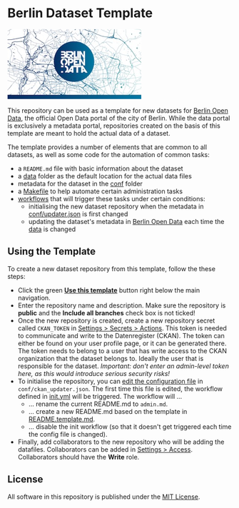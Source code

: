 # Berlin Dataset Template

![Berlin-Open-Data-Logo vor stilisierter Landkarte von Berlin](images/twitter_card_fallback_small.jpg)


This repository can be used as a template for new datasets for [Berlin Open Data](https://daten.berlin.de "The official Open Data portal of Berlin"), the official Open Data portal of the city of Berlin.
While the data portal is exclusively a metadata portal, repositories created on the basis of this template are meant to hold the actual data of a dataset.

The template provides a number of elements that are common to all datasets, as well as some code for the automation of common tasks:

- a `README.md` file with basic information about the dataset
- a [data](data) folder as the default location for the actual data files
- metadata for the dataset in the [conf](conf) folder
- a [Makefile](Makefile) to help automate certain administration tasks
- [workflows](.github) that will trigger these tasks under certain conditions:
  - initialising the new dataset repository when the metadata in [conf/updater.json](conf/updater.json) is first changed
  - updating the dataset's metadata in [Berlin Open Data](https://daten.berlin.de "The official Open Data portal of Berlin") each time the [data](data) is changed

## Using the Template

To create a new dataset repository from this template, follow the these steps:

- Click the green  <a href="../../generate">**Use this template**</a> button right below the main navigation.
- Enter the repository name and description. Make sure the repository is **public** and the  **Include all branches** check box is not ticked!
- Once the new repository is created, create a new repository secret called `CKAN_TOKEN` in <a href="../../settings/secrets/actions">Settings > Secrets > Actions</a>.
This token is needed to communicate and write to the Datenregister (CKAN).
The token can either be found on your user profile page, or it can be generated there.
The token needs to belong to a user that has write access to the CKAN organization that the dataset belongs to.
Ideally the user that is responsible for the dataset.
_Important: don't enter an admin-level token here, as this would introduce serious security risks!_
- To initialise the repository, you can <a href="../../edit/master/conf/ckan_updater.json">edit the configuration file</a> in `conf/ckan_updater.json`.
The first time this file is edited, the workflow defined in [init.yml](.github/workflows/init.yml) will be triggered.
The workflow will …
  - … rename the current README.md to `admin.md`.
  - … create a new README.md based on the template in [README.template.md](README.template.md).
  - … disable the init workflow (so that it doesn't get triggered each time the config file is changed).
- Finally, add collaborators to the new repository who will be adding the datafiles.
Collaborators can be added in <a href="../../settings/access">Settings > Access</a>.
Collaborators should have the **Write** role.


## License

All software in this repository is published under the [MIT License](LICENSE).


